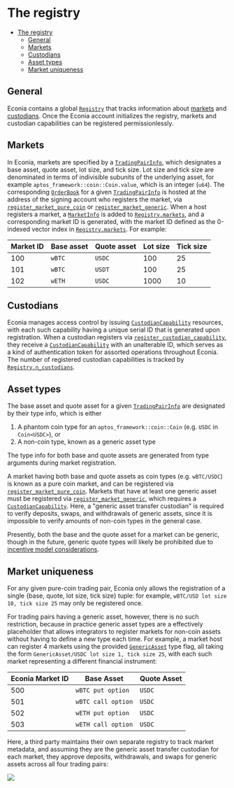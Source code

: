 # The registry

- [The registry](#the-registry)
  - [General](#general)
  - [Markets](#markets)
  - [Custodians](#custodians)
  - [Asset types](#asset-types)
  - [Market uniqueness](#market-uniqueness)

## General

Econia contains a global [`Registry`](../../../src/move/econia/build/Econia/docs/registry.md#0xc0deb00c_registry_Registry) that tracks information about [markets](#markets) and [custodians](#custodians).
Once the Econia account initializes the registry, markets and custodian capabilities can be registered permissionlessly.

## Markets

In Econia, markets are specified by a [`TradingPairInfo`](../../../src/move/econia/build/Econia/docs/registry.md#0xc0deb00c_registry_TradingPairInfo), which designates a base asset, quote asset, lot size, and tick size.
Lot size and tick size are denominated in terms of indivisible subunits of the underlying asset, for example `aptos_framework::coin::Coin.value`, which is an integer (`u64`).
The corresponding [`OrderBook`](../../../src/move/econia/build/Econia/docs/market.md#0xc0deb00c_market_OrderBook) for a given [`TradingPairInfo`](../../../src/move/econia/build/Econia/docs/registry.md#0xc0deb00c_registry_TradingPairInfo) is hosted at the address of the signing account who registers the market, via [`register_market_pure_coin`](../../../src/move/econia/build/Econia/docs/market.md#0xc0deb00c_market_register_market_pure_coin) or [`register_market_generic`](../../../src/move/econia/build/Econia/docs/market.md#0xc0deb00c_market_register_market_generic).
When a host registers a market, a [`MarketInfo`](../../../src/move/econia/build/Econia/docs/registry.md#0xc0deb00c_registry_MarketInfo) is added to [`Registry.markets`](../../../src/move/econia/build/Econia/docs/registry.md#0xc0deb00c_registry_Registry), and a corresponding market ID is generated, with the market ID defined as the 0-indexed vector index in [`Registry.markets`](../../../src/move/econia/build/Econia/docs/registry.md#0xc0deb00c_registry_Registry).
For example:

| Market ID | Base asset | Quote asset | Lot size | Tick size |
|-----------|------------|-------------|----------|-----------|
| 100       | `wBTC`     | `USDC`      | 100      | 25        |
| 101       | `wBTC`     | `USDT`      | 100      | 25        |
| 102       | `wETH`     | `USDC`      | 1000     | 10        |

## Custodians

Econia manages access control by issuing [`CustodianCapability`](../../../src/move/econia/build/Econia/docs/registry.md#0xc0deb00c_registry_CustodianCapability) resources, with each such capability having a unique serial ID that is generated upon registration.
When a custodian registers via [`register_custodian_capability`](../../../src/move/econia/build/Econia/docs/registry.md#0xc0deb00c_registry_register_custodian_capability), they receive a [`CustodianCapability`](../../../src/move/econia/build/Econia/docs/registry.md#0xc0deb00c_registry_CustodianCapability) with an unalterable ID, which serves as a kind of authentication token for assorted operations throughout Econia.
The number of registered custodian capabilities is tracked by [`Registry.n_custodians`](../../../src/move/econia/build/Econia/docs/registry.md#0xc0deb00c_registry_Registry).

## Asset types

The base asset and quote asset for a given [`TradingPairInfo`](../../../src/move/econia/build/Econia/docs/registry.md#0xc0deb00c_registry_TradingPairInfo) are designated by their type info, which is either

1. A phantom coin type for an `aptos_framework::coin::Coin` (e.g. `USDC` in `Coin<USDC>`), or
1. A non-coin type, known as a generic asset type

The type info for both base and quote assets are generated from type arguments during market registration.

A market having both base and quote assets as coin types (e.g. `wBTC/USDC`) is known as a pure coin market, and can be registered via [`register_market_pure_coin`](../../../src/move/econia/build/Econia/docs/market.md#0xc0deb00c_market_register_market_pure_coin).
Markets that have at least one generic asset must be registered via [`register_market_generic`](../../../src/move/econia/build/Econia/docs/market.md#0xc0deb00c_market_register_market_generic), which requires a [`CustodianCapability`](../../../src/move/econia/build/Econia/docs/registry.md#0xc0deb00c_registry_CustodianCapability).
Here, a "generic asset transfer custodian" is required to verify deposits, swaps, and withdrawals of generic assets, since it is impossible to verify amounts of non-coin types in the general case.

Presently, both the base and the quote asset for a market can be generic, though in the future, generic quote types will likely be prohibited due to [incentive model considerations](https://github.com/econia-labs/econia/issues/7#issuecomment-1227680515).

## Market uniqueness

For any given pure-coin trading pair, Econia only allows the registration of a single {base, quote, lot size, tick size} tuple:
for example, `wBTC/USD lot size 10, tick size 25` may only be registered once.

For trading pairs having a generic asset, however, there is no such restriction, because in practice generic asset types are a effectively placeholder that allows integrators to register markets for non-coin assets without having to define a new type each time.
For example, a market host can register 4 markets using the provided [`GenericAsset`](../../../src/move/econia/build/Econia/docs/registry.md#0xc0deb00c_registry_GenericAsset) type flag, all taking the form `GenericAsset/USDC lot size 1, tick size 25`, with each such market representing a different financial instrument:

| Econia Market ID | Base Asset         | Quote Asset |
|------------------|--------------------|-------------|
| 500              | `wBTC put option`  | `USDC`      |
| 501              | `wBTC call option` | `USDC`      |
| 502              | `wETH put option`  | `USDC`      |
| 503              | `wETH call option` | `USDC`      |

Here, a third party maintains their own separate registry to track market metadata, and assuming they are the generic asset transfer custodian for each market, they approve deposits, withdrawals, and swaps for generic assets across all four trading pairs:

![](../diagrams/generic-asset-transfer.png)